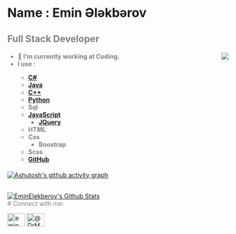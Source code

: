 # Name : Emin Ələkbərov


<font align="left"  color="gray"><h2>Full Stack Developer</h2>

<img src="http://www.psd-dude.com/tutorials/matrix-effect-animation-gif-photoshop-tutorial/matrix-effect-with-code-rain-animation-photoshop-tutorial.gif" align="right" >

  <h4 align="left"> <ul>
  <li>🔭 I’m currently working at Coding.</li>
  <li>I use : </li>
   <ul>
   <li><a href="https://github.com/EminElekberov/PragmatechCsharpProject">C#</a></li>
   <li><a href="https://github.com/EminElekberov/PragmatechCsharpProject">Java</a></li>
   <li><a href="https://github.com/EminElekberov/PragmatechCsharpProject">C++</a></li>
   <li><a href="https://github.com/DrMadWill/PragmatechFoundationProject">Python</a></li>
     <li>Sql</li>
   <li><a href="https://github.com/DrMadWill/JavaScript">JavaScript</a>
   <ul><li><a href="https://github.com/DrMadWill/JavaScript">JQuery</a></ul></li>
   <li>HTML</li>
   <li>Css
     <ul><li>Boostrap</li></ul>
   </li>
   <li>Scss</li>
   <li><a href="https://github.com/EminElekberov">GitHub</a></li>

</ul>

</h4><font/>
    


   
[![Ashutosh's github activity graph](https://activity-graph.herokuapp.com/graph?username=EminElekberov&theme=react-dark)](https://github.com/ashutosh00710/github-readme-activity-graph)
    
 <br/>
    <a href="https://github.com/EminElekberov"><img alt="EminElekberov's Github Stats" src="https://github-readme-stats.vercel.app/api?username=EminElekberov&show_icons=true&count_private=true&theme=tokyonight&hide_border=true" /></a>
  <br/>
#  Connect with me: 

<p align="left">
<a href="https://www.instagram.com/emin.ekberovv/" target="blank"><img align="center" src="https://raw.githubusercontent.com/rahuldkjain/github-profile-readme-generator/master/src/images/icons/Social/instagram.svg" alt="emin.ekberovv" height="30" width="40" /></a>
<a href="https://medium.com/@eminelekberov09" target="blank"><img align="center" src="https://raw.githubusercontent.com/rahuldkjain/github-profile-readme-generator/master/src/images/icons/Social/medium.svg" alt="@DrMadWill" height="30" width="40" /></a>
